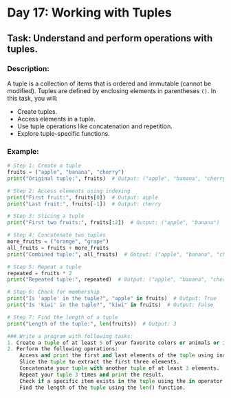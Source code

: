 # **Day 17: Working with Tuples**  
## **Task**: Understand and perform operations with tuples.  

### **Description**:  
A tuple is a collection of items that is ordered and immutable (cannot be modified). Tuples are defined by enclosing elements in parentheses `()`. In this task, you will:  
- Create tuples.  
- Access elements in a tuple.  
- Use tuple operations like concatenation and repetition.  
- Explore tuple-specific functions.  

### **Example**:  
```python
# Step 1: Create a tuple
fruits = ("apple", "banana", "cherry")
print("Original tuple:", fruits)  # Output: ("apple", "banana", "cherry")

# Step 2: Access elements using indexing
print("First fruit:", fruits[0])  # Output: apple
print("Last fruit:", fruits[-1])  # Output: cherry

# Step 3: Slicing a tuple
print("First two fruits:", fruits[:2])  # Output: ("apple", "banana")

# Step 4: Concatenate two tuples
more_fruits = ("orange", "grape")
all_fruits = fruits + more_fruits
print("Combined tuple:", all_fruits)  # Output: ("apple", "banana", "cherry", "orange", "grape")

# Step 5: Repeat a tuple
repeated = fruits * 2
print("Repeated tuple:", repeated)  # Output: ("apple", "banana", "cherry", "apple", "banana", "cherry")

# Step 6: Check for membership
print("Is 'apple' in the tuple?", "apple" in fruits)  # Output: True
print("Is 'kiwi' in the tuple?", "kiwi" in fruits)  # Output: False

# Step 7: Find the length of a tuple
print("Length of the tuple:", len(fruits))  # Output: 3

### Write a program with following tasks:
1. Create a tuple of at least 5 of your favorite colors or animals or items.
2. Perform the following operations:
    Access and print the first and last elements of the tuple using indexing.
    Slice the tuple to extract the first three elements.
    Concatenate your tuple with another tuple of at least 3 elements.
    Repeat your tuple 3 times and print the result.
    Check if a specific item exists in the tuple using the in operator.
    Find the length of the tuple using the len() function.
